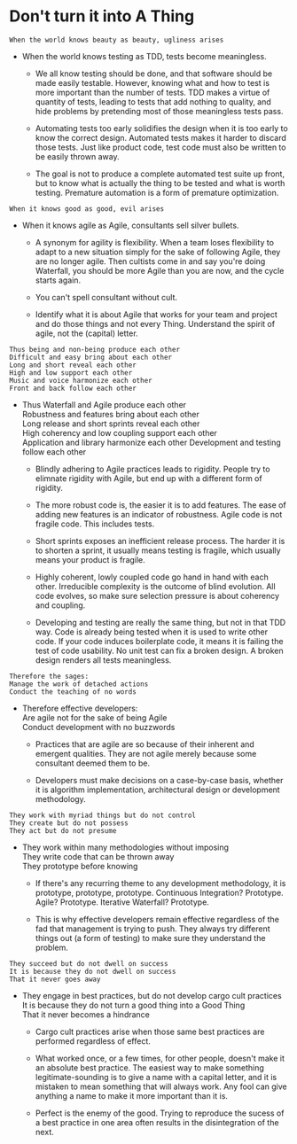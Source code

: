 Don't turn it into A Thing
===
```
When the world knows beauty as beauty, ugliness arises
```
- When the world knows testing as TDD, tests become meaningless.
  - We all know testing should be done, and that software should be made easily testable. However, knowing what and how to test is more important than the number of tests. TDD makes a virtue of quantity of tests, leading to tests that add nothing to quality, and hide problems by pretending most of those meaningless tests pass.

  - Automating tests too early solidifies the design when it is too early to know the correct design. Automated tests makes it harder to discard those tests. Just like product code, test code must also be written to be easily thrown away.

  - The goal is not to produce a complete automated test suite up front, but to know what is actually the thing to be tested and what is worth testing. Premature automation is a form of premature optimization.
```
When it knows good as good, evil arises
```
- When it knows agile as Agile, consultants sell silver bullets.
  - A synonym for agility is flexibility. When a team loses flexibility to adapt to a new situation simply for the sake of following Agile, they are no longer agile. Then cultists come in and say you're doing Waterfall, you should be more Agile than you are now, and the cycle starts again.

  - You can't spell consultant without cult.

  - Identify what it is about Agile that works for your team and project and do those things and not every Thing. Understand the spirit of agile, not the (capital) letter.
```
Thus being and non-being produce each other
Difficult and easy bring about each other
Long and short reveal each other
High and low support each other
Music and voice harmonize each other
Front and back follow each other
```
- Thus Waterfall and Agile produce each other  
Robustness and features bring about each other    
Long release and short sprints reveal each other  
High coherency and low coupling support each other  
Application and library harmonize each other
Development and testing follow each other  
  - Blindly adhering to Agile practices leads to rigidity. People try to elimnate rigidity with Agile, but end up with a different form of rigidity.

  - The more robust code is, the easier it is to add features. The ease of adding new features is an indicator of robustness. Agile code is not fragile code. This includes tests.

  - Short sprints exposes an inefficient release process. The harder it is to shorten a sprint, it usually means testing is fragile, which usually means your product is fragile.

  - Highly coherent, lowly coupled code go hand in hand with each other. Irreducible complexity is the outcome of blind evolution. All code evolves, so make sure selection pressure is about coherency and coupling.

  - Developing and testing are really the same thing, but not in that TDD way. Code is already being tested when it is used to write other code. If your code induces boilerplate code, it means it is failing the test of code usability. No unit test can fix a broken design. A broken design renders all tests meaningless.
```
Therefore the sages:
Manage the work of detached actions
Conduct the teaching of no words
```
- Therefore effective developers:  
Are agile not for the sake of being Agile  
Conduct development with no buzzwords
  - Practices that are agile are so because of their inherent and emergent qualities. They are not agile merely because some consultant deemed them to be.

  - Developers must make decisions on a case-by-case basis, whether it is algorithm implementation, architectural design or development methodology.
```
They work with myriad things but do not control
They create but do not possess
They act but do not presume
```
- They work within many methodologies without imposing  
They write code that can be thrown away  
They prototype before knowing  
  -  If there's any recurring theme to any development methodology, it is prototype, prototype, prototype. Continuous Integration? Prototype. Agile? Prototype. Iterative Waterfall? Prototype.

  - This is why effective developers remain effective regardless of the fad that management is trying to push. They always try different things out (a form of testing) to make sure they understand the problem.
```
They succeed but do not dwell on success
It is because they do not dwell on success
That it never goes away
```
- They engage in best practices, but do not develop cargo cult practices  
It is because they do not turn a good thing into a Good Thing  
That it never becomes a hindrance
  - Cargo cult practices arise when those same best practices are performed regardless of effect.

  - What worked once, or a few times, for other people, doesn't make it an absolute best practice. The easiest way to make something legitimate-sounding is to give a name with a capital letter, and it is mistaken to mean something that will always work. Any fool can give anything a name to make it more important than it is.

  - Perfect is the enemy of the good. Trying to reproduce the sucess of a best practice in one area often results in the disintegration of the next.